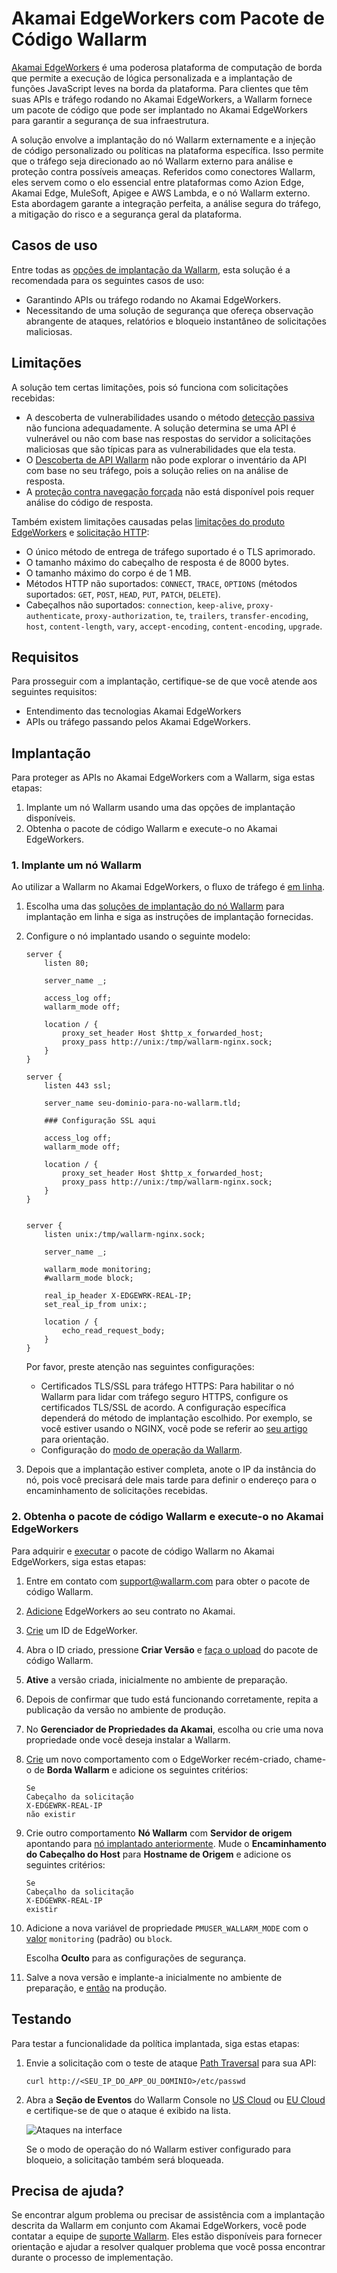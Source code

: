 [ptrav-attack-docs]:                ../../attacks-vulns-list.md#path-traversal
[attacks-in-ui-image]:              ../../images/admin-guides/test-attacks-quickstart-sqli-xss.png

# Akamai EdgeWorkers com Pacote de Código Wallarm

[Akamai EdgeWorkers](https://techdocs.akamai.com/edgeworkers/docs) é uma poderosa plataforma de computação de borda que permite a execução de lógica personalizada e a implantação de funções JavaScript leves na borda da plataforma. Para clientes que têm suas APIs e tráfego rodando no Akamai EdgeWorkers, a Wallarm fornece um pacote de código que pode ser implantado no Akamai EdgeWorkers para garantir a segurança de sua infraestrutura.

A solução envolve a implantação do nó Wallarm externamente e a injeção de código personalizado ou políticas na plataforma específica. Isso permite que o tráfego seja direcionado ao nó Wallarm externo para análise e proteção contra possíveis ameaças. Referidos como conectores Wallarm, eles servem como o elo essencial entre plataformas como Azion Edge, Akamai Edge, MuleSoft, Apigee e AWS Lambda, e o nó Wallarm externo. Esta abordagem garante a integração perfeita, a análise segura do tráfego, a mitigação do risco e a segurança geral da plataforma.

## Casos de uso

Entre todas as [opções de implantação da Wallarm](../supported-deployment-options.md), esta solução é a recomendada para os seguintes casos de uso:

* Garantindo APIs ou tráfego rodando no Akamai EdgeWorkers.
* Necessitando de uma solução de segurança que ofereça observação abrangente de ataques, relatórios e bloqueio instantâneo de solicitações maliciosas.

## Limitações

A solução tem certas limitações, pois só funciona com solicitações recebidas:

* A descoberta de vulnerabilidades usando o método [detecção passiva](../../about-wallarm/detecting-vulnerabilities.md#passive-detection) não funciona adequadamente. A solução determina se uma API é vulnerável ou não com base nas respostas do servidor a solicitações maliciosas que são típicas para as vulnerabilidades que ela testa.
* O [Descoberta de API Wallarm](../../api-discovery/overview.md) não pode explorar o inventário da API com base no seu tráfego, pois a solução relies on na análise de resposta.
* A [proteção contra navegação forçada](../../admin-en/configuration-guides/protecting-against-bruteforce.md) não está disponível pois requer análise do código de resposta.

Também existem limitações causadas pelas [limitações do produto EdgeWorkers](https://techdocs.akamai.com/edgeworkers/docs/limitations) e [solicitação HTTP](https://techdocs.akamai.com/edgeworkers/docs/http-request):

* O único método de entrega de tráfego suportado é o TLS aprimorado.
* O tamanho máximo do cabeçalho de resposta é de 8000 bytes.
* O tamanho máximo do corpo é de 1 MB.
* Métodos HTTP não suportados: `CONNECT`, `TRACE`, `OPTIONS` (métodos suportados: `GET`, `POST`, `HEAD`, `PUT`, `PATCH`, `DELETE`).
* Cabeçalhos não suportados: `connection`, `keep-alive`, `proxy-authenticate`, `proxy-authorization`, `te`, `trailers`, `transfer-encoding`, `host`, `content-length`, `vary`, `accept-encoding`, `content-encoding`, `upgrade`.

## Requisitos

Para prosseguir com a implantação, certifique-se de que você atende aos seguintes requisitos:

* Entendimento das tecnologias Akamai EdgeWorkers
* APIs ou tráfego passando pelos Akamai EdgeWorkers.

## Implantação

Para proteger as APIs no Akamai EdgeWorkers com a Wallarm, siga estas etapas:

1. Implante um nó Wallarm usando uma das opções de implantação disponíveis.
1. Obtenha o pacote de código Wallarm e execute-o no Akamai EdgeWorkers.

### 1. Implante um nó Wallarm

Ao utilizar a Wallarm no Akamai EdgeWorkers, o fluxo de tráfego é [em linha](../inline/overview.md).

1. Escolha uma das [soluções de implantação do nó Wallarm](../supported-deployment-options.md#in-line) para implantação em linha e siga as instruções de implantação fornecidas.
1. Configure o nó implantado usando o seguinte modelo:

    ```
    server {
        listen 80;

        server_name _;

        access_log off;
        wallarm_mode off;

        location / {
            proxy_set_header Host $http_x_forwarded_host;
            proxy_pass http://unix:/tmp/wallarm-nginx.sock;
        }
    }

    server {
        listen 443 ssl;

        server_name seu-dominio-para-no-wallarm.tld;

        ### Configuração SSL aqui

        access_log off;
        wallarm_mode off;

        location / {
            proxy_set_header Host $http_x_forwarded_host;
            proxy_pass http://unix:/tmp/wallarm-nginx.sock;
        }
    }


    server {
        listen unix:/tmp/wallarm-nginx.sock;
        
        server_name _;
        
        wallarm_mode monitoring;
        #wallarm_mode block;

        real_ip_header X-EDGEWRK-REAL-IP;
        set_real_ip_from unix:;

        location / {
            echo_read_request_body;
        }
    }
    ```

    Por favor, preste atenção nas seguintes configurações:

    * Certificados TLS/SSL para tráfego HTTPS: Para habilitar o nó Wallarm para lidar com tráfego seguro HTTPS, configure os certificados TLS/SSL de acordo. A configuração específica dependerá do método de implantação escolhido. Por exemplo, se você estiver usando o NGINX, você pode se referir ao [seu artigo](https://docs.nginx.com/nginx/admin-guide/security-controls/terminating-ssl-http/) para orientação.
    * Configuração do [modo de operação da Wallarm](../../admin-en/configure-wallarm-mode.md).
1. Depois que a implantação estiver completa, anote o IP da instância do nó, pois você precisará dele mais tarde para definir o endereço para o encaminhamento de solicitações recebidas.

### 2. Obtenha o pacote de código Wallarm e execute-o no Akamai EdgeWorkers

Para adquirir e [executar](https://techdocs.akamai.com/edgeworkers/docs/deploy-hello-world-1) o pacote de código Wallarm no Akamai EdgeWorkers, siga estas etapas:

1. Entre em contato com [support@wallarm.com](mailto:support@wallarm.com) para obter o pacote de código Wallarm.
1. [Adicione](https://techdocs.akamai.com/edgeworkers/docs/add-edgeworkers-to-contract) EdgeWorkers ao seu contrato no Akamai.
1. [Crie](https://techdocs.akamai.com/edgeworkers/docs/create-an-edgeworker-id) um ID de EdgeWorker.
1. Abra o ID criado, pressione **Criar Versão** e [faça o upload](https://techdocs.akamai.com/edgeworkers/docs/deploy-hello-world-1) do pacote de código Wallarm.
1. **Ative** a versão criada, inicialmente no ambiente de preparação.
1. Depois de confirmar que tudo está funcionando corretamente, repita a publicação da versão no ambiente de produção.
1. No **Gerenciador de Propriedades da Akamai**, escolha ou crie uma nova propriedade onde você deseja instalar a Wallarm.
1. [Crie](https://techdocs.akamai.com/edgeworkers/docs/add-the-edgeworker-behavior-1) um novo comportamento com o EdgeWorker recém-criado, chame-o de **Borda Wallarm** e adicione os seguintes critérios:

    ```
    Se
    Cabeçalho da solicitação
    X-EDGEWRK-REAL-IP 
    não existir
    ```
1. Crie outro comportamento **Nó Wallarm** com **Servidor de origem** apontando para [nó implantado anteriormente](#1-implante-um-nó-wallarm). Mude o **Encaminhamento do Cabeçalho do Host** para **Hostname de Origem** e adicione os seguintes critérios:

    ```
    Se
    Cabeçalho da solicitação
    X-EDGEWRK-REAL-IP 
    existir
    ```
1. Adicione a nova variável de propriedade `PMUSER_WALLARM_MODE` com o [valor](../../admin-en/configure-wallarm-mode.md) `monitoring` (padrão) ou `block`. 
    
    Escolha **Oculto** para as configurações de segurança.
1. Salve a nova versão e implante-a inicialmente no ambiente de preparação, e [então](https://techdocs.akamai.com/api-acceleration/docs/test-stage) na produção.

## Testando

Para testar a funcionalidade da política implantada, siga estas etapas:

1. Envie a solicitação com o teste de ataque [Path Traversal][ptrav-attack-docs] para sua API:

    ```
    curl http://<SEU_IP_DO_APP_OU_DOMINIO>/etc/passwd
    ```
1. Abra a **Seção de Eventos** do Wallarm Console no [US Cloud](https://us1.my.wallarm.com/attacks) ou [EU Cloud](https://my.wallarm.com/attacks) e certifique-se de que o ataque é exibido na lista.
    
    ![Ataques na interface][attacks-in-ui-image]

    Se o modo de operação do nó Wallarm estiver configurado para bloqueio, a solicitação também será bloqueada.

## Precisa de ajuda?

Se encontrar algum problema ou precisar de assistência com a implantação descrita da Wallarm em conjunto com Akamai EdgeWorkers, você pode contatar a equipe de [suporte Wallarm](mailto:support@wallarm.com). Eles estão disponíveis para fornecer orientação e ajudar a resolver qualquer problema que você possa encontrar durante o processo de implementação.